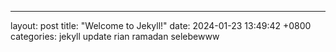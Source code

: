 ---
layout: post
title:  "Welcome to Jekyll!"
date:   2024-01-23 13:49:42 +0800
categories: jekyll update
rian ramadan selebewww
